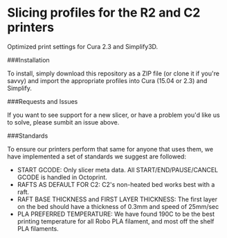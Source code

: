 # Slicing profiles for the R2 and C2 printers
Optimized print settings for Cura 2.3 and Simplify3D.

###Installation

To install, simply download this repository as a ZIP file (or clone it if you're savvy) and import the appropriate profiles into Cura (15.04 or 2.3) and Simplify.  

###Requests and Issues

If you want to see support for a new slicer, or have a problem you'd like us to solve, please sumbit an issue above. 

###Standards

To ensure our printers perform that same for anyone that uses them, we have implemented a set of standards we suggest are followed:

* START GCODE: Only slicer meta data.  All START/END/PAUSE/CANCEL GCODE is handled in Octoprint.
* RAFTS AS DEFAULT FOR C2: C2's non-heated bed works best with a raft.  
* RAFT BASE THICKNESS and FIRST LAYER THICKNESS: The first layer on the bed should have a thickness of 0.3mm and speed of 25mm/sec
* PLA PREFERRED TEMPERATURE: We have found 190C to be the best printing temperature for all Robo PLA filament, and most off the shelf PLA filaments.

